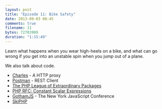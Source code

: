 ```yaml
---
layout: post
title: "Episode 11: Bike Safety"
date: 2013-09-03 08:45
comments: true
filename: 11
bytes: 72783989
duration: "1:15:49"
---
```


Learn what happens when you wear high-heels on a bike, and what can go wrong if you get into an unstable 
spin when you jump out of a plane.

We also talk about code.

* [Charles](http://www.charlesproxy.com/) - A HTTP proxy
* [Postman](https://chrome.google.com/webstore/detail/postman-rest-client/fdmmgilgnpjigdojojpjoooidkmcomcm) - REST Client
* [The PHP League of Extraordinary Packages](http://www.thephpleague.com/)
* [PHP RFC: Constant Scalar Expressions](https://wiki.php.net/rfc/const_scalar_expressions)
* [GothamJS](http://gothamjs.com/) - The New York JavaScript Conference
* [SkiPHP](https://www.skiphp.com/index.php)